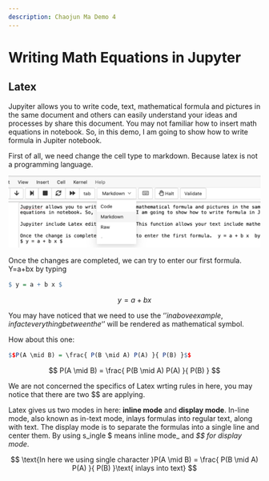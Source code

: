 ```yaml
---
description: Chaojun Ma Demo 4
---
```


# Writing Math Equations in Jupyter

## Latex 

Jupyiter allows you to write code, text, mathematical formula and pictures in the same document and others can easily understand your ideas and processes by share this document. You may not familiar how to insert math equations in notebook. So, in this demo, I am going to show how to write formula in Jupiter notebook.

First of all, we need change the cell type to markdown. Because latex is not a programming language. 

![Changing cell type ](.gitbook/assets/image%20%281%29.png)

Once the changes are completed, we can try to enter our first formula. Y=a+bx by typing

```r
$ y = a + b x $
```

$$
y=a+bx
$$

You may have noticed that we need to use the ‘$’ in above example, in fact everything between the ‘$’ will be rendered as mathematical symbol.

How about this one: 

```r
$$P(A \mid B) = \frac{ P(B \mid A) P(A) }{ P(B) }$$
```

$$
P(A \mid B) = \frac{ P(B \mid A) P(A) }{ P(B) }
$$

We are not concerned the specifics of Latex wrting rules in here, you may notice that there are two $$ are applying.

Latex gives us two modes in here: **inline mode** and **display mode**. In-line mode, also known as in-text mode, inlays formulas into regular text, along with text. The display mode is to separate the formulas into a single line and center them. By using s_ingle $ means inline mode_ and _$$ for display mode_.

$$
\text{In here we using single character }P(A \mid B) = \frac{ P(B \mid A) P(A) }{ P(B) }\text{ inlays into text}
$$



